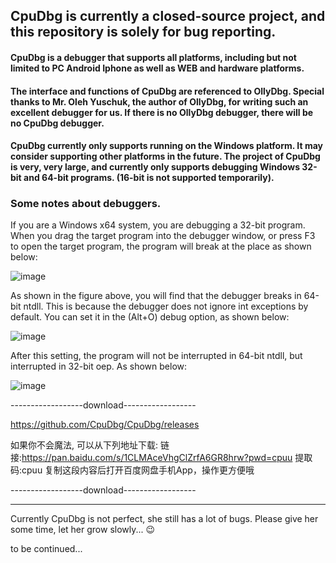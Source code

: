 ## CpuDbg is currently a closed-source project, and this repository is solely for bug reporting.

#### CpuDbg is a debugger that supports all platforms, including but not limited to PC Android Iphone as well as WEB and hardware platforms.
#### The interface and functions of CpuDbg are referenced to OllyDbg. Special thanks to Mr. Oleh Yuschuk, the author of OllyDbg, for writing such an excellent debugger for us. If there is no OllyDbg debugger, there will be no CpuDbg debugger.

#### CpuDbg currently only supports running on the Windows platform. It may consider supporting other platforms in the future. The project of CpuDbg is very, very large, and currently only supports debugging Windows 32-bit and 64-bit programs. (16-bit is not supported temporarily).

### Some notes about debuggers.

If you are a Windows x64 system, you are debugging a 32-bit program. When you drag the target program into the debugger window, or press F3 to open the target program, the program will break at the place as shown below:

![image](https://github.com/CpuDbg/CpuDbg/assets/134661959/a6413601-a444-4743-84e8-7814ae63b104)

As shown in the figure above, you will find that the debugger breaks in 64-bit ntdll. This is because the debugger does not ignore int exceptions by default. You can set it in the (Alt+O) debug option, as shown below:

![image](https://github.com/CpuDbg/CpuDbg/assets/134661959/06508da6-7f21-468d-9ffc-65ce2a285452)

After this setting, the program will not be interrupted in 64-bit ntdll, but interrupted in 32-bit oep. As shown below:

![image](https://github.com/CpuDbg/CpuDbg/assets/134661959/62d5f48a-0207-43cb-b6b5-1011166dd25c)


------------------download------------------

https://github.com/CpuDbg/CpuDbg/releases

如果你不会魔法, 可以从下列地址下载:
链接:https://pan.baidu.com/s/1CLMAceVhgClZrfA6GR8hrw?pwd=cpuu 提取码:cpuu 复制这段内容后打开百度网盘手机App，操作更方便哦

------------------download------------------


------------------------------------------------------------------------------------------------------------------
Currently CpuDbg is not perfect, she still has a lot of bugs. Please give her some time, let her grow slowly... 😉

to be continued...

